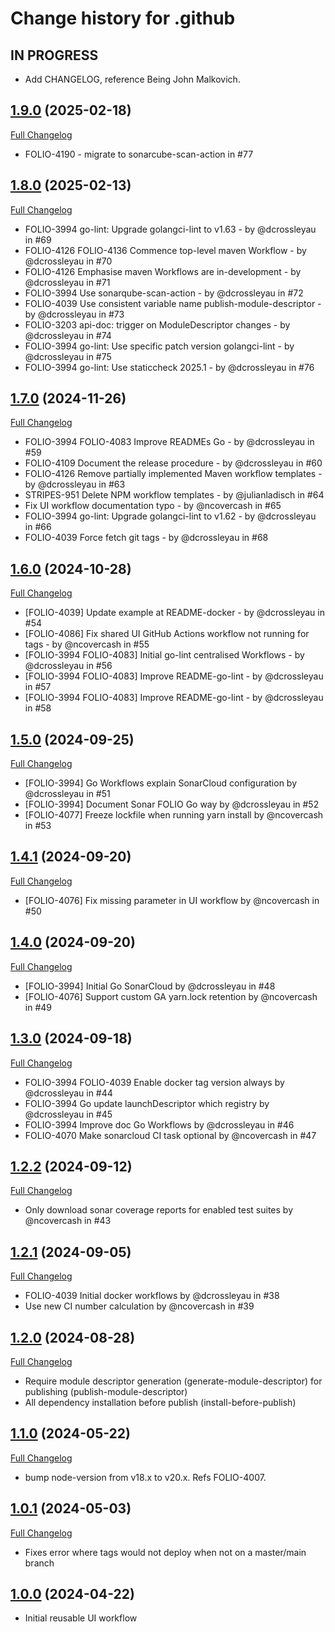 # Change history for .github

## IN PROGRESS

* Add CHANGELOG, reference Being John Malkovich.

## [1.9.0](https://github.com/folio-org/.github/tree/v1.9.0) (2025-02-18)
[Full Changelog](https://github.com/folio-org/.github/compare/v1.8.0...v1.9.0)

* FOLIO-4190 - migrate to sonarcube-scan-action in #77

## [1.8.0](https://github.com/folio-org/.github/tree/v1.8.0) (2025-02-13)
[Full Changelog](https://github.com/folio-org/.github/compare/v1.7.0...v1.8.0)

* FOLIO-3994 go-lint: Upgrade golangci-lint to v1.63 - by @dcrossleyau in #69
* FOLIO-4126 FOLIO-4136 Commence top-level maven Workflow - by @dcrossleyau in #70
* FOLIO-4126 Emphasise maven Workflows are in-development - by @dcrossleyau in #71
* FOLIO-3994 Use sonarqube-scan-action - by @dcrossleyau in #72
* FOLIO-4039 Use consistent variable name publish-module-descriptor - by @dcrossleyau in #73
* FOLIO-3203 api-doc: trigger on ModuleDescriptor changes - by @dcrossleyau in #74
* FOLIO-3994 go-lint: Use specific patch version golangci-lint - by @dcrossleyau in #75
* FOLIO-3994 go-lint: Use staticcheck 2025.1 - by @dcrossleyau in #76

## [1.7.0](https://github.com/folio-org/.github/tree/v1.7.0) (2024-11-26)
[Full Changelog](https://github.com/folio-org/.github/compare/v1.6.0...v1.7.0)

* FOLIO-3994 FOLIO-4083 Improve READMEs Go - by @dcrossleyau in #59
* FOLIO-4109 Document the release procedure - by @dcrossleyau in #60
* FOLIO-4126 Remove partially implemented Maven workflow templates - by @dcrossleyau in #63
* STRIPES-951 Delete NPM workflow templates - by @julianladisch in #64
* Fix UI workflow documentation typo - by @ncovercash in #65
* FOLIO-3994 go-lint: Upgrade golangci-lint to v1.62 - by @dcrossleyau in #66
* FOLIO-4039 Force fetch git tags - by @dcrossleyau in #68

## [1.6.0](https://github.com/folio-org/.github/tree/v1.6.0) (2024-10-28)
[Full Changelog](https://github.com/folio-org/.github/compare/v1.5.0...v1.6.0)

* [FOLIO-4039] Update example at README-docker - by @dcrossleyau in #54
* [FOLIO-4086] Fix shared UI GitHub Actions workflow not running for tags - by @ncovercash in #55
* [FOLIO-3994 FOLIO-4083] Initial go-lint centralised Workflows - by @dcrossleyau in #56
* [FOLIO-3994 FOLIO-4083] Improve README-go-lint - by @dcrossleyau in #57
* [FOLIO-3994 FOLIO-4083] Improve README-go-lint - by @dcrossleyau in #58

## [1.5.0](https://github.com/folio-org/.github/tree/v1.5.0) (2024-09-25)
[Full Changelog](https://github.com/folio-org/.github/compare/v1.4.1...v1.5.0)

* [FOLIO-3994] Go Workflows explain SonarCloud configuration by @dcrossleyau in #51
* [FOLIO-3994] Document Sonar FOLIO Go way by @dcrossleyau in #52
* [FOLIO-4077] Freeze lockfile when running yarn install by @ncovercash in #53

## [1.4.1](https://github.com/folio-org/.github/tree/v1.4.1) (2024-09-20)
[Full Changelog](https://github.com/folio-org/.github/compare/v1.4.0...v1.4.1)

* [FOLIO-4076] Fix missing parameter in UI workflow by @ncovercash in #50

## [1.4.0](https://github.com/folio-org/.github/tree/v1.4.0) (2024-09-20)
[Full Changelog](https://github.com/folio-org/.github/compare/v1.3.0...v1.4.0)

* [FOLIO-3994] Initial Go SonarCloud by @dcrossleyau in #48
* [FOLIO-4076] Support custom GA yarn.lock retention by @ncovercash in #49

## [1.3.0](https://github.com/folio-org/.github/tree/v1.3.0) (2024-09-18)
[Full Changelog](https://github.com/folio-org/.github/compare/v1.2.2...v1.3.0)

* FOLIO-3994 FOLIO-4039 Enable docker tag version always by @dcrossleyau in #44
* FOLIO-3994 Go update launchDescriptor which registry by @dcrossleyau in #45
* FOLIO-3994 Improve doc Go Workflows by @dcrossleyau in #46
* FOLIO-4070 Make sonarcloud CI task optional by @ncovercash in #47

## [1.2.2](https://github.com/folio-org/.github/tree/v1.2.2) (2024-09-12)
[Full Changelog](https://github.com/folio-org/.github/compare/v1.2.1...v1.2.2)

* Only download sonar coverage reports for enabled test suites by @ncovercash in #43

## [1.2.1](https://github.com/folio-org/.github/tree/v1.2.1) (2024-09-05)
[Full Changelog](https://github.com/folio-org/.github/compare/v1.2.0...v1.2.1)

* FOLIO-4039 Initial docker workflows by @dcrossleyau in #38
* Use new CI number calculation by @ncovercash in #39

## [1.2.0](https://github.com/folio-org/.github/tree/v1.2.0) (2024-08-28)
[Full Changelog](https://github.com/folio-org/.github/compare/v1.1.0...v1.2.0)

* Require module descriptor generation (generate-module-descriptor) for publishing (publish-module-descriptor)
* All dependency installation before publish (install-before-publish)

## [1.1.0](https://github.com/folio-org/.github/tree/v1.1.0) (2024-05-22)
[Full Changelog](https://github.com/folio-org/.github/compare/v1.0.1...v1.1.0)

* bump node-version from v18.x to v20.x. Refs FOLIO-4007.

## [1.0.1](https://github.com/folio-org/.github/tree/v1.0.1) (2024-05-03)
[Full Changelog](https://github.com/folio-org/.github/compare/v1.0.0...v1.0.1)

* Fixes error where tags would not deploy when not on a master/main branch

## [1.0.0](https://github.com/folio-org/.github/tree/v1.0.0) (2024-04-22)

* Initial reusable UI workflow
